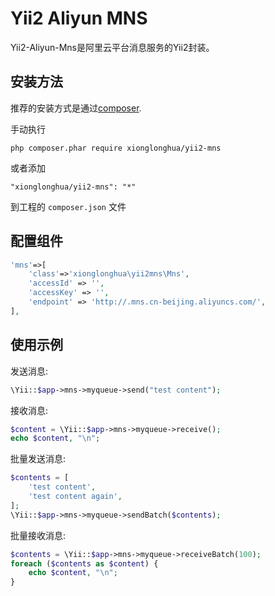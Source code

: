 Yii2 Aliyun MNS
===========================

Yii2-Aliyun-Mns是阿里云平台消息服务的Yii2封装。


安装方法
-------

推荐的安装方式是通过[composer](http://getcomposer.org/download/).

手动执行

```
php composer.phar require xionglonghua/yii2-mns
```

或者添加

```
"xionglonghua/yii2-mns": "*"
```

到工程的 `composer.json` 文件


配置组件
-------

```php
'mns'=>[
    'class'=>'xionglonghua\yii2mns\Mns',
    'accessId' => '',
    'accessKey' => '',
    'endpoint' => 'http://.mns.cn-beijing.aliyuncs.com/',
],
```


使用示例
-------

发送消息:

```php
\Yii::$app->mns->myqueue->send("test content");
```

接收消息:

```php
$content = \Yii::$app->mns->myqueue->receive();
echo $content, "\n";
```

批量发送消息:

```php
$contents = [
    'test content',
    'test content again',
];
\Yii::$app->mns->myqueue->sendBatch($contents);
```

批量接收消息:

```php
$contents = \Yii::$app->mns->myqueue->receiveBatch(100);
foreach ($contents as $content) {
    echo $content, "\n";
}
```

